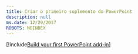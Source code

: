 ```yaml
---
title: Criar o primeiro suplemento do PowerPoint
description: null
ms.date: 12/29/2017
ROBOTS: NOINDEX
---
```


[!include[Build your first PowerPoint add-in](../includes/file-get-started-powerpoint.md)]